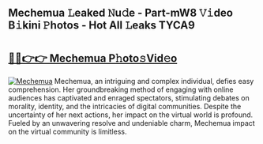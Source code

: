 ## Mechemua 𝙻eaked 𝙽u𝚍e - Part-mW8 𝚅𝚒deo B𝚒kini 𝙿hotos - Hot All 𝙻eaks TYCA9

# <h2><a href="http://ld50ts9.urlbe.top/?page=Mechemua">🔗🔗👉👉 Mechemua P𝚑oto𝚜Vid𝚎o</a></h2>

[![Mechemua](https://i.imgur.com/eBuTRDB.gif)](http://ld50ts9.urlbe.top/?page=Mechemua)
Mechemua, an intriguing and complex individual, defies easy comprehension. Her groundbreaking method of engaging with online audiences has captivated and enraged spectators, stimulating debates on morality, identity, and the intricacies of digital communities. Despite the uncertainty of her next actions, her impact on the virtual world is profound. Fueled by an unwavering resolve and undeniable charm, Mechemua impact on the virtual community is limitless.
